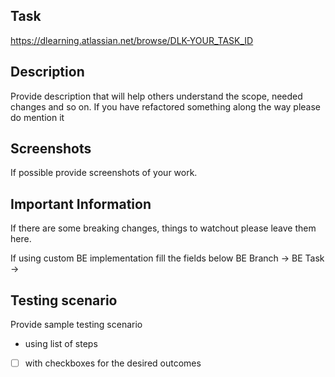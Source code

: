## Task
https://dlearning.atlassian.net/browse/DLK-YOUR_TASK_ID

## Description
Provide description that will help others understand the scope, needed changes and so on.
If you have refactored something along the way please do mention it

## Screenshots
If possible provide screenshots of your work.

## Important Information
If there are some breaking changes, things to watchout please leave them here.

If using custom BE implementation fill the fields below
BE Branch ->
BE Task ->
 
## Testing scenario

Provide sample testing scenario
- using list of steps
- [ ] with checkboxes for the desired outcomes
